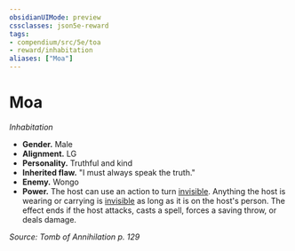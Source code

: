 ```yaml
---
obsidianUIMode: preview
cssclasses: json5e-reward
tags:
- compendium/src/5e/toa
- reward/inhabitation
aliases: ["Moa"]
---
```

# Moa
*Inhabitation*  

- **Gender.** Male  
- **Alignment.** LG  
- **Personality.** Truthful and kind  
- **Inherited flaw.** "I must always speak the truth."  
- **Enemy.** Wongo  
- **Power.** The host can use an action to turn [invisible](2-Mechanics/CLI/rules/conditions.md#Invisible). Anything the host is wearing or carrying is [invisible](2-Mechanics/CLI/rules/conditions.md#Invisible) as long as it is on the host's person. The effect ends if the host attacks, casts a spell, forces a saving throw, or deals damage.  

*Source: Tomb of Annihilation p. 129*